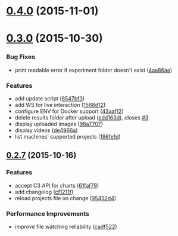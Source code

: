 <a name="0.4.0"></a>
# [0.4.0](https://github.com/Kaixhin/FGMachine/compare/0.4.0...v0.4.0) (2015-11-01)




<a name="0.3.0"></a>
# [0.3.0](https://github.com/Kaixhin/FGMachine/compare/0.3.0...v0.3.0) (2015-10-30)


### Bug Fixes

* print readable error if experiment folder doesn't exist ([4aa86ae](https://github.com/Kaixhin/FGMachine/commit/4aa86ae))

### Features

* add update script ([8547bf3](https://github.com/Kaixhin/FGMachine/commit/8547bf3))
* add WS for live interaction ([1568d12](https://github.com/Kaixhin/FGMachine/commit/1568d12))
* configure ENV for Docker support ([43aaf12](https://github.com/Kaixhin/FGMachine/commit/43aaf12))
* delete results folder after upload ([edd163d](https://github.com/Kaixhin/FGMachine/commit/edd163d)), closes [#3](https://github.com/Kaixhin/FGMachine/issues/3)
* display uploaded images ([98a7707](https://github.com/Kaixhin/FGMachine/commit/98a7707))
* display videos ([de4966a](https://github.com/Kaixhin/FGMachine/commit/de4966a))
* list machines' supported projects ([198fe1d](https://github.com/Kaixhin/FGMachine/commit/198fe1d))



<a name="0.2.7"></a>
## [0.2.7](https://github.com/Kaixhin/FGMachine/compare/0.2.7...v0.2.7) (2015-10-16)


### Features

* accept C3 API for charts ([61faf79](https://github.com/Kaixhin/FGMachine/commit/61faf79))
* add changelog ([cf1211f](https://github.com/Kaixhin/FGMachine/commit/cf1211f))
* reload projects file on change ([95452d4](https://github.com/Kaixhin/FGMachine/commit/95452d4))

### Performance Improvements

* improve file watching reliability ([cadf522](https://github.com/Kaixhin/FGMachine/commit/cadf522))



